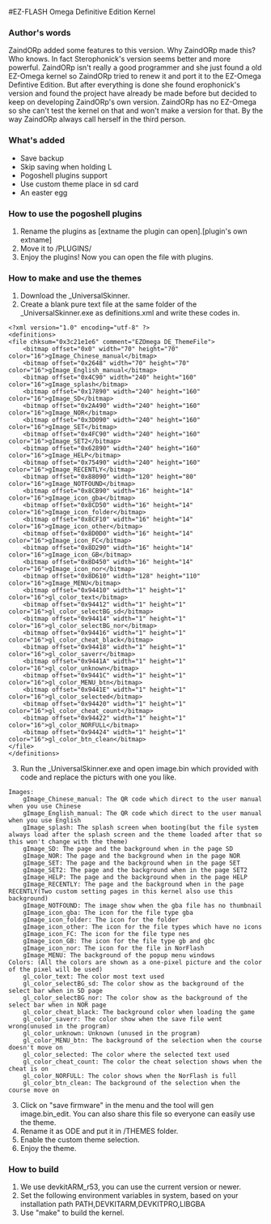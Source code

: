 #EZ-FLASH  Omega Definitive Edition Kernel

### Author's words

ZaindORp added some features to this version.
Why ZaindORp made this? Who knows. In fact Sterophonick's version seems better and more powerful.
ZaindORp isn't really a good programmer and she just found a old EZ-Omega kernel so ZaindORp tried to renew it and port it to the EZ-Omega Defintive Edition.
But after everything is done she found erophonick's version and found the project have already be made before but decided to keep on developing ZaindORp's own version. ZaindORp has no EZ-Omega so she can't test the kernel on that and won't make a version for that.
By the way ZaindORp always call herself in the third person.

### What's added

- Save backup
- Skip saving when holding L
- Pogoshell plugins support
- Use custom theme place in sd card
- An easter egg

### How to use the pogoshell plugins

1. Rename the plugins as [extname the plugin can open].[plugin's own extname]
2. Move it to /PLUGINS/
3. Enjoy the plugins! Now you can open the file with plugins.

### How to make and use the themes

1. Download the _UniversalSkinner.
2. Create a blank pure text file at the same folder of the _UniversalSkinner.exe as definitions.xml and write these codes in.
```
<?xml version="1.0" encoding="utf-8" ?>
<definitions>
<file chksum="0x3c21e1e6" comment="EZOmega DE_ThemeFile">
    <bitmap offset="0x0" width="70" height="70" color="16">gImage_Chinese_manual</bitmap>
    <bitmap offset="0x2648" width="70" height="70" color="16">gImage_English_manual</bitmap>
    <bitmap offset="0x4C90" width="240" height="160" color="16">gImage_splash</bitmap>
    <bitmap offset="0x17890" width="240" height="160" color="16">gImage_SD</bitmap>
    <bitmap offset="0x2A490" width="240" height="160" color="16">gImage_NOR</bitmap>
    <bitmap offset="0x3D090" width="240" height="160" color="16">gImage_SET</bitmap>
    <bitmap offset="0x4FC90" width="240" height="160" color="16">gImage_SET2</bitmap>
    <bitmap offset="0x62890" width="240" height="160" color="16">gImage_HELP</bitmap>
    <bitmap offset="0x75490" width="240" height="160" color="16">gImage_RECENTLY</bitmap>
    <bitmap offset="0x88090" width="120" height="80" color="16">gImage_NOTFOUND</bitmap>
    <bitmap offset="0x8CB90" width="16" height="14" color="16">gImage_icon_gba</bitmap>
    <bitmap offset="0x8CD50" width="16" height="14" color="16">gImage_icon_folder</bitmap>
    <bitmap offset="0x8CF10" width="16" height="14" color="16">gImage_icon_other</bitmap>
    <bitmap offset="0x8D0D0" width="16" height="14" color="16">gImage_icon_FC</bitmap>
    <bitmap offset="0x8D290" width="16" height="14" color="16">gImage_icon_GB</bitmap>
    <bitmap offset="0x8D450" width="16" height="14" color="16">gImage_icon_nor</bitmap>
    <bitmap offset="0x8D610" width="128" height="110" color="16">gImage_MENU</bitmap>
    <bitmap offset="0x94410" width="1" height="1" color="16">gl_color_text</bitmap>
    <bitmap offset="0x94412" width="1" height="1" color="16">gl_color_selectBG_sd</bitmap>
    <bitmap offset="0x94414" width="1" height="1" color="16">gl_color_selectBG_nor</bitmap>
    <bitmap offset="0x94416" width="1" height="1" color="16">gl_color_cheat_black</bitmap>
    <bitmap offset="0x94418" width="1" height="1" color="16">gl_color_saverr</bitmap>
    <bitmap offset="0x9441A" width="1" height="1" color="16">gl_color_unknown</bitmap>
    <bitmap offset="0x9441C" width="1" height="1" color="16">gl_color_MENU_btn</bitmap>
    <bitmap offset="0x9441E" width="1" height="1" color="16">gl_color_selected</bitmap>
    <bitmap offset="0x94420" width="1" height="1" color="16">gl_color_cheat_count</bitmap>
    <bitmap offset="0x94422" width="1" height="1" color="16">gl_color_NORFULL</bitmap>
    <bitmap offset="0x94424" width="1" height="1" color="16">gl_color_btn_clean</bitmap>
</file>
</definitions>
```
3. Run the _UniversalSkinner.exe and open image.bin which provided with code and replace the picturs with one you like.
```
Images:
	gImage_Chinese_manual: The QR code which direct to the user manual when you use Chinese
	gImage_English_manual: The QR code which direct to the user manual when you use English
	gImage_splash: The splash screen when booting(but the file system always load after the splash screen and the theme loaded after that so this won't change with the theme)
	gImage_SD: The page and the background when in the page SD
	gImage_NOR: The page and the background when in the page NOR
	gImage_SET: The page and the background when in the page SET
	gImage_SET2: The page and the background when in the page SET2
	gImage_HELP: The page and the background when in the page HELP
	gImage_RECENTLY: The page and the background when in the page RECENTLY(Two custom setting pages in this kernel also use this background)
	gImage_NOTFOUND: The image show when the gba file has no thumbnail
	gImage_icon_gba: The icon for the file type gba
	gImage_icon_folder: The icon for the folder
	gImage_icon_other: The icon for the file types which have no icons
	gImage_icon_FC: The icon for the file type nes
	gImage_icon_GB: The icon for the file type gb and gbc
	gImage_icon_nor: The icon for the file in NorFlash
	gImage_MENU: The background of the popup menu windows
Colors: (All the colors are shown as a one-pixel picture and the color of the pixel will be used)
	gl_color_text: The color most text used
	gl_color_selectBG_sd: The color show as the background of the select bar when in SD page
	gl_color_selectBG_nor: The color show as the background of the select bar when in NOR page
	gl_color_cheat_black: The background color when loading the game
	gl_color_saverr: The color show when the save file went wrong(unused in the program)
	gl_color_unknown: Unknown (unused in the program)
	gl_color_MENU_btn: The background of the selection when the course doesn't move on
	gl_color_selected: The color where the selected text used
	gl_color_cheat_count: The color the cheat selection shows when the cheat is on
	gl_color_NORFULL: The color shows when the NorFlash is full
	gl_color_btn_clean: The background of the selection when the course move on
```
3. Click on "save firmware" in the menu and the tool will gen image.bin_edit. You can also share this file so everyone can easily use the theme.
4. Rename it as ODE and put it in /THEMES folder.
5. Enable the custom theme selection.
6. Enjoy the theme.

### How to build 

1. We use devkitARM_r53, you can use the current version or newer.
2. Set the following environment variables in system, based on your installation path
		PATH,DEVKITARM,DEVKITPRO,LIBGBA   
3. Use "make" to build the kernel.
